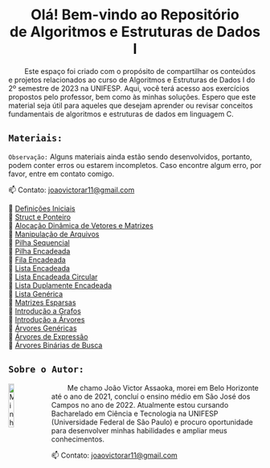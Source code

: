 <h1  align="center"> Olá! Bem-vindo ao Repositório <br>de Algoritmos e Estruturas de Dados I </h1>
&emsp;&emsp; Este espaço foi criado com o propósito de compartilhar os conteúdos e projetos relacionados ao curso de Algoritmos e Estruturas de Dados I do 2º semestre de 2023 na UNIFESP. Aqui, você terá acesso aos exercícios propostos pelo professor, bem como às minhas soluções. Espero que este material seja útil para aqueles que desejam aprender ou revisar conceitos fundamentais de algoritmos e estruturas de dados em linguagem C.

## `Materiais:`
`Observação:` Alguns materiais ainda estão sendo desenvolvidos, portanto, podem conter erros ou estarem incompletos. Caso encontre algum erro, por favor, entre em contato comigo.

📫 Contato: joaovictorar11@gmail.com

📁 [Definições Iniciais](./Aulas/[%20%201%20]%20%20Definições%20Iniciais/)
<br> 📁 [Struct e Ponteiro](./Aulas/[%20%202%20]%20Struct%20e%20Ponteiro/)
<br> 📁 [Alocação Dinâmica de Vetores e Matrizes](./Aulas/[%20%203%20]%20Alocação%20Dinâmica%20de%20Vetores%20e%20Matrizes/)
<br> 📁 [Manipulação de Arquivos](./Aulas/[%20%204%20]%20Manipulação%20de%20Arquivos/)
<br> 📁 [Pilha Sequencial](./Aulas/[%20%205%20]%20Pilha%20Sequencial/)
<br> 📁 [Pilha Encadeada](./Aulas/[%20%206%20]%20Pilha%20Encadeada/)
<br> 📁 [Fila Encadeada](./Aulas/[%20%207%20]%20Fila%20Encadeada/)
<br> 📁 [Lista Encadeada](./Aulas/[%20%208%20]%20Lista%20Encadeada/)
<br> 📁 [Lista Encadeada Circular](./Aulas/[%20%209%20]%20Lista%20Encadeada%20Circular/)
<br> 📁 [Lista Duplamente Encadeada](./Aulas/[%2010%20]%20Lista%20Duplamente%20Encadeada/)
<br> 📁 [Lista Genérica](./Aulas/[%2011%20]%20Lista%20Genérica/)
<br> 📁 [Matrizes Esparsas](./Aulas/[%2012%20]%20Matrizes%20Esparsas/)
<br> 📁 [Introdução a Grafos](./Aulas/[%2013%20]%20Introdução%20a%20Grafos/)
<br> 📁 [Introdução a Árvores](./Aulas/[%2014%20]%20Introdução%20a%20Árvores%20Binárias/)
<br> 📁 [Árvores Genéricas](./Aulas/[%2015%20]%20Árvores%20Genéricas/)
<br> 📁 [Árvores de Expressão](./Aulas/[%2016%20]%20Árvores%20de%20Expressão/)
<br> 📁 [Árvores Binárias de Busca](./Aulas/[%2017%20]%20Árvores%20Binárias%20de%20Busca/)



## `Sobre o Autor:`
<img src="https://avatars.githubusercontent.com/u/130188340?s=200&u=83c9d36fc760730d693236248c76d9464e4b92fc&v=4" alt="Minha Foto" align="left" width="15%" height="15%" style="margin-right: 10px">

<p align="justify">

&emsp;&emsp; Me chamo João Victor Assaoka, morei em Belo Horizonte até o ano de 2021, concluí o ensino médio em São José dos Campos no ano de 2022. Atualmente estou cursando Bacharelado em Ciência e Tecnologia na UNIFESP (Universidade Federal de São Paulo) e procuro oportunidade para desenvolver minhas habilidades e ampliar meus conhecimentos.

📫 Contato: joaovictorar11@gmail.com

</p>

##
